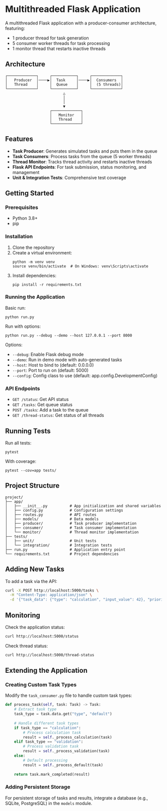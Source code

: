 # Multithreaded Flask Application

A multithreaded Flask application with a producer-consumer architecture, featuring:
- 1 producer thread for task generation
- 5 consumer worker threads for task processing
- 1 monitor thread that restarts inactive threads

## Architecture

```
┌─────────────┐     ┌───────────┐     ┌─────────────┐
│   Producer  │────▶│  Task     │────▶│  Consumers  │
│   Thread    │     │  Queue    │     │  (5 threads)│
└─────────────┘     └───────────┘     └─────────────┘
                          △
                          │
                          │
                          ▼
                    ┌─────────────┐
                    │   Monitor   │
                    │   Thread    │
                    └─────────────┘
```

## Features

- **Task Producer**: Generates simulated tasks and puts them in the queue
- **Task Consumers**: Process tasks from the queue (5 worker threads)
- **Thread Monitor**: Tracks thread activity and restarts inactive threads
- **Flask API Endpoints**: For task submission, status monitoring, and management
- **Unit & Integration Tests**: Comprehensive test coverage

## Getting Started

### Prerequisites

- Python 3.8+
- pip

### Installation

1. Clone the repository
2. Create a virtual environment:
   ```
   python -m venv venv
   source venv/bin/activate  # On Windows: venv\Scripts\activate
   ```
3. Install dependencies:
   ```
   pip install -r requirements.txt
   ```

### Running the Application

Basic run:
```
python run.py
```

Run with options:
```
python run.py --debug --demo --host 127.0.0.1 --port 8000
```

Options:
- `--debug`: Enable Flask debug mode
- `--demo`: Run in demo mode with auto-generated tasks
- `--host`: Host to bind to (default: 0.0.0.0)
- `--port`: Port to run on (default: 5000)
- `--config`: Config class to use (default: app.config.DevelopmentConfig)

### API Endpoints

- `GET /status`: Get API status
- `GET /tasks`: Get queue status
- `POST /tasks`: Add a task to the queue
- `GET /thread-status`: Get status of all threads

## Running Tests

Run all tests:
```
pytest
```

With coverage:
```
pytest --cov=app tests/
```

## Project Structure

```
project/
├── app/
│   ├── __init__.py          # App initialization and shared variables
│   ├── config.py            # Configuration settings
│   ├── routes.py            # API routes
│   ├── models/              # Data models
│   ├── producer/            # Task producer implementation
│   ├── consumer/            # Task consumer implementation
│   └── monitor/             # Thread monitor implementation
├── tests/
│   ├── unit/                # Unit tests
│   └── integration/         # Integration tests
├── run.py                   # Application entry point
└── requirements.txt         # Project dependencies
```

## Adding New Tasks

To add a task via the API:

```bash
curl -X POST http://localhost:5000/tasks \
  -H "Content-Type: application/json" \
  -d '{"task_data": {"type": "calculation", "input_value": 42}, "priority": 8}'
```

## Monitoring

Check the application status:
```bash
curl http://localhost:5000/status
```

Check thread status:
```bash
curl http://localhost:5000/thread-status
```

## Extending the Application

### Creating Custom Task Types

Modify the `task_consumer.py` file to handle custom task types:

```python
def process_task(self, task: Task) -> Task:
    # Extract task type
    task_type = task.data.get("type", "default")
    
    # Handle different task types
    if task_type == "calculation":
        # Process calculation task
        result = self._process_calculation(task)
    elif task_type == "validation":
        # Process validation task
        result = self._process_validation(task)
    else:
        # Default processing
        result = self._process_default(task)
    
    return task.mark_completed(result)
```

### Adding Persistent Storage

For persistent storage of tasks and results, integrate a database (e.g., SQLite, PostgreSQL) in the `models` module.
